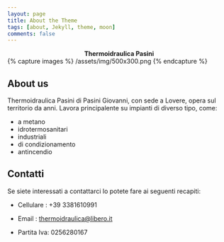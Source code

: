 ```yaml
---
layout: page
title: About the Theme
tags: [about, Jekyll, theme, moon]
comments: false
---
```

    
<center><b>Thermoidraulica Pasini</b></center>
{% capture images %}
    /assets/img/500x300.png
{% endcapture %}
 
## About us
Thermoidraulica Pasini di Pasini Giovanni, con sede a Lovere, opera sul territorio da anni. Lavora principalente su impianti di diverso tipo, come:
* a metano
* idrotermosanitari
* industriali
* di condizionamento
* antincendio


## Contatti
Se siete interessati a contattarci lo potete fare ai seguenti recapiti:
* Cellulare : +39 3381610991
* Email : thermoidraulica@libero.it

* Partita Iva: 0256280167



